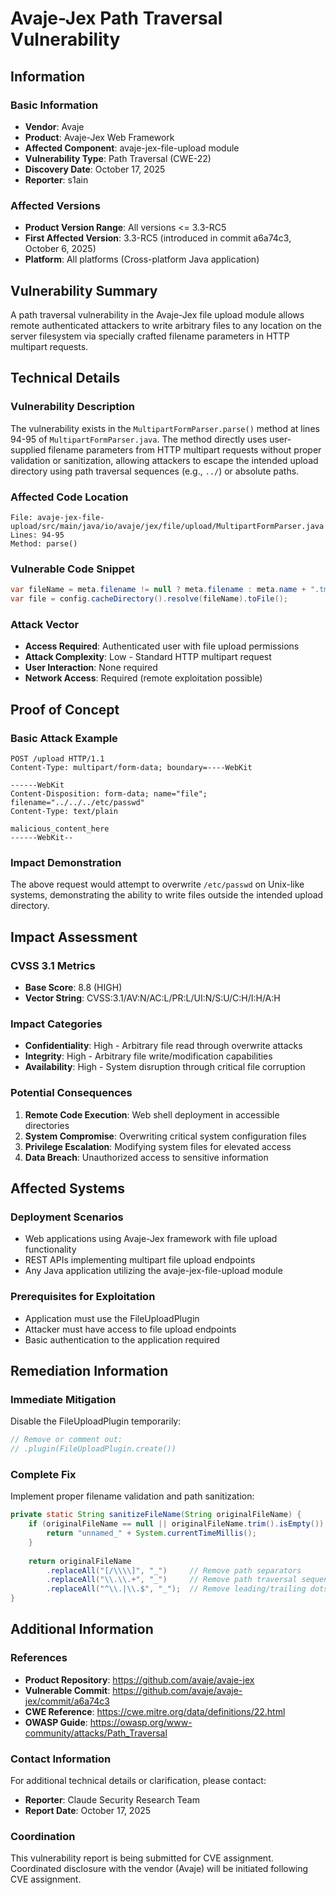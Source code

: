 # Avaje-Jex Path Traversal Vulnerability

## Information

### Basic Information

- **Vendor**: Avaje
- **Product**: Avaje-Jex Web Framework
- **Affected Component**: avaje-jex-file-upload module
- **Vulnerability Type**: Path Traversal (CWE-22)
- **Discovery Date**: October 17, 2025
- **Reporter**: s1ain

### Affected Versions

- **Product Version Range**: All versions <= 3.3-RC5
- **First Affected Version**: 3.3-RC5 (introduced in commit a6a74c3, October 6, 2025)
- **Platform**: All platforms (Cross-platform Java application)

## Vulnerability Summary

A path traversal vulnerability in the Avaje-Jex file upload module allows remote authenticated attackers to write arbitrary files to any location on the server filesystem via specially crafted filename parameters in HTTP multipart requests.

## Technical Details

### Vulnerability Description

The vulnerability exists in the `MultipartFormParser.parse()` method at lines 94-95 of `MultipartFormParser.java`. The method directly uses user-supplied filename parameters from HTTP multipart requests without proper validation or sanitization, allowing attackers to escape the intended upload directory using path traversal sequences (e.g., `../`) or absolute paths.

### Affected Code Location

```
File: avaje-jex-file-upload/src/main/java/io/avaje/jex/file/upload/MultipartFormParser.java
Lines: 94-95
Method: parse()
```

### Vulnerable Code Snippet

```java
var fileName = meta.filename != null ? meta.filename : meta.name + ".tmp";
var file = config.cacheDirectory().resolve(fileName).toFile();
```

### Attack Vector

- **Access Required**: Authenticated user with file upload permissions
- **Attack Complexity**: Low - Standard HTTP multipart request
- **User Interaction**: None required
- **Network Access**: Required (remote exploitation possible)

## Proof of Concept

### Basic Attack Example

```http
POST /upload HTTP/1.1
Content-Type: multipart/form-data; boundary=----WebKit

------WebKit
Content-Disposition: form-data; name="file"; filename="../../../etc/passwd"
Content-Type: text/plain

malicious_content_here
------WebKit--
```

### Impact Demonstration

The above request would attempt to overwrite `/etc/passwd` on Unix-like systems, demonstrating the ability to write files outside the intended upload directory.

## Impact Assessment

### CVSS 3.1 Metrics

- **Base Score**: 8.8 (HIGH)
- **Vector String**: CVSS:3.1/AV:N/AC:L/PR:L/UI:N/S:U/C:H/I:H/A:H

### Impact Categories

- **Confidentiality**: High - Arbitrary file read through overwrite attacks
- **Integrity**: High - Arbitrary file write/modification capabilities  
- **Availability**: High - System disruption through critical file corruption

### Potential Consequences

1. **Remote Code Execution**: Web shell deployment in accessible directories
2. **System Compromise**: Overwriting critical system configuration files
3. **Privilege Escalation**: Modifying system files for elevated access
4. **Data Breach**: Unauthorized access to sensitive information

## Affected Systems

### Deployment Scenarios

- Web applications using Avaje-Jex framework with file upload functionality
- REST APIs implementing multipart file upload endpoints
- Any Java application utilizing the avaje-jex-file-upload module

### Prerequisites for Exploitation

- Application must use the FileUploadPlugin
- Attacker must have access to file upload endpoints
- Basic authentication to the application required

## Remediation Information

### Immediate Mitigation

Disable the FileUploadPlugin temporarily:

```java
// Remove or comment out:
// .plugin(FileUploadPlugin.create())
```

### Complete Fix

Implement proper filename validation and path sanitization:

```java
private static String sanitizeFileName(String originalFileName) {
    if (originalFileName == null || originalFileName.trim().isEmpty()) {
        return "unnamed_" + System.currentTimeMillis();
    }
    
    return originalFileName
        .replaceAll("[/\\\\]", "_")     // Remove path separators
        .replaceAll("\\.\\.+", "_")     // Remove path traversal sequences
        .replaceAll("^\\.|\\.$", "_");  // Remove leading/trailing dots
}
```

## Additional Information

### References

- **Product Repository**: https://github.com/avaje/avaje-jex
- **Vulnerable Commit**: https://github.com/avaje/avaje-jex/commit/a6a74c3
- **CWE Reference**: https://cwe.mitre.org/data/definitions/22.html
- **OWASP Guide**: https://owasp.org/www-community/attacks/Path_Traversal

### Contact Information

For additional technical details or clarification, please contact:

- **Reporter**: Claude Security Research Team
- **Report Date**: October 17, 2025

### Coordination

This vulnerability report is being submitted for CVE assignment. Coordinated disclosure with the vendor (Avaje) will be initiated following CVE assignment.

